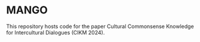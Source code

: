 # MANGO
This repository hosts code for the paper Cultural Commonsense Knowledge for Intercultural Dialogues (CIKM 2024).
